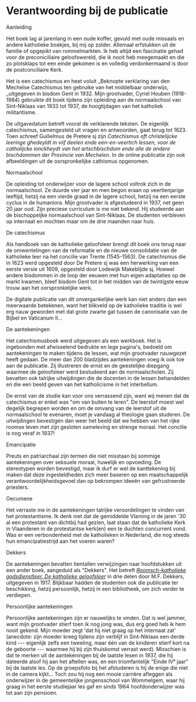 # Verantwoording bij de publicatie

Aanleiding

Het boek lag al jarenlang in een oude koffer, gevuld met oude missaals en andere katholieke boekjes, bij mij op zolder. Allemaal erfstukken uit de familie of opgepikt van rommelmarkten. Ik heb altijd een fascinatie gehad voor de preconiciliaire geloofswereld, die ik nooit heb meegemaakt en die zo plotsklaps tot een einde gekomen is en volledig verdonkermaand is door de postconciliaire Kerk. 

Het is een catechismus en heet voluit _Beknopte verklaring van den Mechelse Catechismus ten gebruike van het middelbaar onderwijs, _uitgegeven in bisdom Gent in 1932. Mijn grootvader, Cyriel Houben (1918-1984) gebruikte dit boek tijdens zijn opleiding aan de normaalschool van Sint-Niklaas van 1933 tot 1937, de hoogtijdagen van het katholiek militantisme. 

De uitgavedatum betreft vooral de verklarende teksten. De eigenlijk catechismus, samengesteld uit vragen en antwoorden, gaat terug tot 1623. Toen schreef Guilielmus de Pretere sj zijn _Catechismus oft christelijcke leeringe ghedeyldt in viif deelen ende een-en-veertich lessen, voor de catholijcke ionckheydt van het artschbischdom ende alle de andere bischdommen der Provincie van Mechelen_. In de online publicatie zijn ook afbeeldingen uit de oorspronkelijke cathismus opgenomen.

Normaalschool

De opleiding tot onderwijzer voor de lagere school voltrok zich in de normaalschool. Ze duurde vier jaar en men begon eraan op veertienjarige leeftijd, hetzij na een vierde graad in de lagere school, hetzij na een eerste cyclus in de humaniora. Mijn grootvader is afgestudeerd in 1937, net geen 20 jaar oud. Zijn preciese curriculum is me niet bekend. Hij studeerde aan de bischoppeljke normaalschool van Sint-Niklaas. De studenten verbleven op internaat en mochten maar om de drie maanden naar huis.

De catechismus

Als handboek van de katholieke geloofsleer brengt dit boek ons terug naar de omwentelingen van de reformatie en de nieuwe consolidatie van de katholieke leer na het concilie van Trente (1545-1563). De catechismus die in 1623 werd opgesteld door De Pretere sj was een herwerking van een eerste versie uit 1609, opgesteld door Lodewijk Makeblijde sj. Hoewel andere bisdommen in de loop der eeuwen met hun eigen adaptaties op de markt kwamen, bleef bisdom Gent tot in het midden van de twintigste eeuw trouw aan het oorspronkelijke werk. 

De digitale publicatie van dit onvergankelijke werk kan niet anders dan een meerwaarde betekenen, want het blikveld op de katholieke traditie is wel erg nauw geworden met dat grote zwarte gat tussen de canonisatie van de Bijbel en Vaticanum II...

De aantekeningen

Het catechismusboek werd uitgegeven als een werkboek. Het is ingebonden met afwisselend bedrukte en lege pagina's, bedoeld om aantekeningen te maken tijdens de lessen, wat mijn grootvader nauwgezet heeft gedaan. De meer dan 200 bladzijdes aantekeningen voeg ik ook toe aan de publicatie. Zij illustreren de ernst en de geestelijke diepgang waarmee de geloofsleer werd bestudeerd aan de normaalscholen. Zij bevatten ook talrijke uitwijdingen die de docenten in de lessen behandelden en die een beeld geven van het katholicisme in het interbellum. 

De ernst van de studie kan voor ons verrassend zijn, want wij menen dat de catechismus er enkel was "om van buiten te leren". De leerstof moest wel degelijk begrepen worden en om de omvang van de leerstof uit de normaalschool te evenaren, moet je vandaag al theologie gaan studeren. De uitwijdingen bevestigen dan weer het beeld dat we hebben van het rijke roomse leven met zijn gesloten sameleving en strenge moraal. Het concilie is nog veraf in 1937!

Emancipatie

Preuts en patriarchaal zijn termen die niet misstaan bij sommige aantekeningen over seksuele moraal, huwelijk en opvoeding. De stereotypen worden bevestigd, maar ik durf er wel de kanttekening bij maken dat deze ingesteldheden zich meer baseren op een maatschappelijk verantwoordelijkheidsgevoel dan op bekrompen ideeën van gefrustreerde priesters.

Oecumene

Het verraste me in de aantekeningen talrijke veroordelingen te vinden van het protestantisme. Ik denk niet dat de gemiddelde Vlaming in de jaren '30 al een protestant van dichtbij had gezien, laat staan dat de katholieke Kerk in Vlaanderen in de protestantse kerk(en) een te duchten concurrent vond. Was er een verbondenheid met de katholieken in Nederland, die nog steeds hun emancipatiestrijd aan het voeren waren? 

Dekkers

De aantekeningen bevatten tientallen verwijzingen naar hoofdstukken uit een ander boek, aangeduid als "Dekkers". Het betreft _[Roomsch-katholieke godsdienstleer. De katholieke geloofsleer](https://www.dbnl.org/auteurs/auteur.php?id=dekk057)_ in drie delen door M.F. Dekkers, uitgegeven in 1917. Blijkbaar hadden de studenten ook die publicatie ter beschikking, hetzij persoonlijk, hetzij in een bibliotheek, om zich verder te verdiepen.

Persoonlijke aantekeningen

Persoonlijke aantekeningen zijn er nauwelijks te vinden. Dat is wel jammer, want mijn grootvader stierf toen ik nog jong was, dus erg goed heb ik hem nooit gekend. Mijn moeder zegt 'dat hij niet graag op het internaat zat' (anecdote: zijn moeder kreeg tijdens zijn verblijf in Sint-Niklaas een derde kind --- eigenlijk zelfs een tweeling, maar één van de kinderen stierf kort na de geboorte --- waarmee hij bij zijn thuiskomst verrast werd). Misschien is dat te merken uit de aantekeningen bij de laatste lesen in 1937, die hij dateerde alsof hij aan het aftellen was, en een triomfantelijk "Einde IVᵉ jaar" bij de laatste les. Op de groepsfoto bij het afstuderen is hij de enige die niet in de camera kijkt... Toch zou hij nog een mooie carrière afleggen als onderwijzer in de gemeentelijke jongensschool van Wommelgem, waar hij graag in het eerste studiejaar les gaf en sinds 1964 hoofdonderwijzer was tot aan zijn pensioen.
